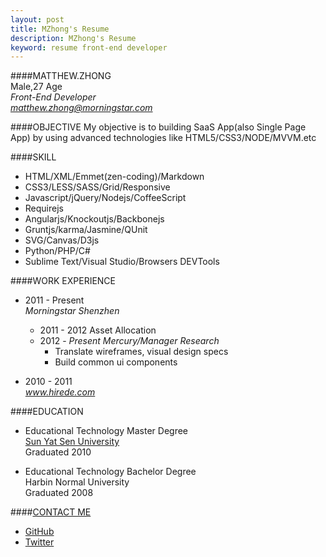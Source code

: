 ```yaml
---
layout: post
title: MZhong's Resume
description: MZhong's Resume
keyword: resume front-end developer
---
```

      

####MATTHEW.ZHONG  
Male,27 Age    
*Front-End Developer*    
*matthew.zhong@morningstar.com* 


####OBJECTIVE
My objective is to building SaaS App(also Single Page App) by using advanced technologies like HTML5/CSS3/NODE/MVVM.etc

####SKILL  
+ HTML/XML/Emmet(zen-coding)/Markdown   
+ CSS3/LESS/SASS/Grid/Responsive   
+ Javascript/jQuery/Nodejs/CoffeeScript    
+ Requirejs   
+ Angularjs/Knockoutjs/Backbonejs        
+ Gruntjs/karma/Jasmine/QUnit  
+ SVG/Canvas/D3js    
+ Python/PHP/C#
+ Sublime Text/Visual Studio/Browsers DEVTools   
  
####WORK EXPERIENCE  
+ 2011 - Present    
*Morningstar Shenzhen*    
    * 2011 - 2012 Asset Allocation
    * 2012 - *Present Mercury/Manager Research*   
        + Translate wireframes, visual design specs   
        + Build common ui components     

+ 2010 - 2011    
*www.hirede.com*     

####EDUCATION   
+ Educational Technology Master Degree     
[Sun Yat Sen University](http://www.sysu.edu.cn/)  
Graduated 2010   

+ Educational Technology Bachelor Degree    
Harbin Normal University     
Graduated 2008    

####[CONTACT ME](http://flowerszhong.github.io/contact.html)    
+ [GitHub](https://flowerszhong.github.com)     
+ [Twitter](https://twitter.com/flowerszhong)   

